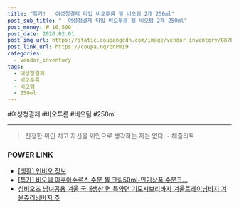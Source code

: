 ```yaml
--- 
title: "특가!   여성청결제 타입 비오투름 젤 비오텀 2개 250ml" 
post_sub_title: "  여성청결제 타입 비오투름 젤 비오텀 2개 250ml" 
post_money: ₩ 16,500 
post_date: 2020.02.01 
post_img_url: https://static.coupangcdn.com/image/vendor_inventory/887b/ba7d123ef128e35b935d82c098bbcce77483d96e4524d2fb0c3784d6ccdf.jpg 
post_link_url: https://coupa.ng/bnPmI9 
categories: 
  - vendor_inventory 
tags: 
  - 여성청결제 
  - 비오투름 
  - 비오텀 
  - 250ml 
--- 
```

  #여성청결제 #비오투름 #비오텀 #250ml 
<hr> 

> 진정한 위인 치고 자신을 위인으로 생각하는 자는 없다. - 해즐리트 


### POWER LINK

* <a href="https://blog.naver.com/sakai111/221762451493" target="_blank"> [생활] 인비오 정보 </a>
* <a href="https://blog.naver.com/an0733/221792069229" target="_blank">[특가] 비오템 아쿠아수르스 수분 젤 크림50ml-인기상품 수분크...</a>
* <a href="https://blog.naver.com/fasyy4321/221786722273" target="_blank">심비오즈 남녀공용 겨울 국내생산 면 특양면 기모시보리바지 겨울트레이닝바지 겨울츄리닝바지 추</a>
